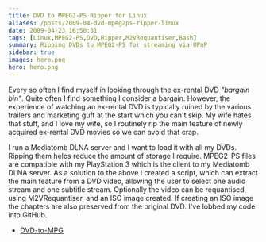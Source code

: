 ```yaml
---
title: DVD to MPEG2-PS Ripper for Linux
aliases: /posts/2009-04-dvd-mpeg2ps-ripper-linux
date: 2009-04-23 16:50:31
tags: [Linux,MPEG2-PS,DVD,Ripper,M2VRequantiser,Bash]
summary: Ripping DVDs to MPEG2-PS for streaming via UPnP
sidebar: true
images: hero.png
hero: hero.png
---
```


Every so often I find myself in looking through the ex-rental DVD _"bargain
bin"_. Quite often I find something I consider a bargain. However, the
experience of watching an ex-rental DVD is typically ruined by the various
trailers and marketing guff at the start which you can't skip. My wife hates
that stuff, and I love my wife, so I routinely rip the main feature of newly
acquired ex-rental DVD movies so we can avoid that crap.

I run a Mediatomb DLNA server and I want to load it with all my DVDs. Ripping
them helps reduce the amount of storage I require. MPEG2-PS files are
compatible with my PlayStation 3 which is the client to my Mediatomb DLNA server.
As a solution to the above I created a script, which can extract the main feature
from a DVD video, allowing the user to select one audio stream and one subtitle
stream. Optionally the video can be requantised, using M2VRequantiser, and an ISO
image created. If creating an ISO image the chapters are also preserved from
the original DVD. I've lobbed my code into GitHub.

  * [DVD-to-MPG](https://github.com/flexiondotorg/DVD-to-MPG)
